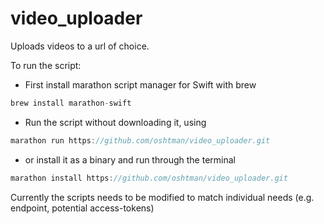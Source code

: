 # video_uploader

Uploads videos to a url of choice.

To run the script:
* First install marathon script manager for Swift with brew 
```swift
brew install marathon-swift
```
* Run the script without downloading it, using 

```swift
marathon run https://github.com/oshtman/video_uploader.git
```
* or install it as a binary and run through the terminal
```swift
marathon install https://github.com/oshtman/video_uploader.git
```
Currently the scripts needs to be modified to match individual needs (e.g. endpoint, potential access-tokens)
